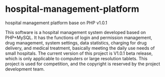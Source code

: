 # hospital-management-platform
hospital management platform base on PHP v1.0.1


This software is a hospital management system developed based on PHP+MySQL. It has the functions of login and permission management, drug management, system settings, data statistics, charging for drug delivery, and medical treatment, basically meeting the daily use needs of small hospitals.
The current version of this project is V1.0.1 beta release, which is only applicable to computers or large resolution tablets.
This project is used for competition, and the copyright is reserved by the project development team.
